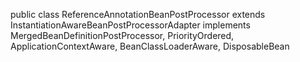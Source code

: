 
public class ReferenceAnnotationBeanPostProcessor extends InstantiationAwareBeanPostProcessorAdapter implements MergedBeanDefinitionPostProcessor, PriorityOrdered, ApplicationContextAware, BeanClassLoaderAware, DisposableBean


